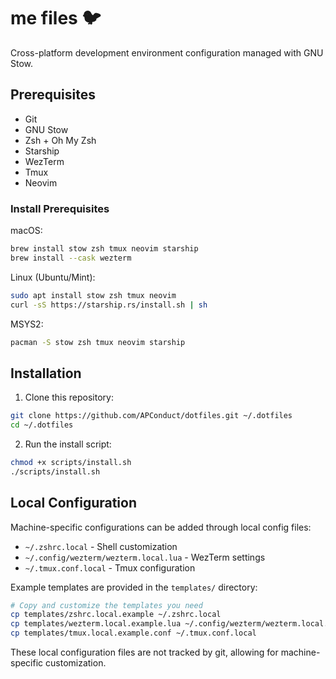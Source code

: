 # me files :bird:

Cross-platform development environment configuration managed with GNU Stow.

## Prerequisites

- Git
- GNU Stow
- Zsh + Oh My Zsh
- Starship
- WezTerm
- Tmux
- Neovim

### Install Prerequisites

macOS:
```bash
brew install stow zsh tmux neovim starship
brew install --cask wezterm
```

Linux (Ubuntu/Mint):
```bash
sudo apt install stow zsh tmux neovim
curl -sS https://starship.rs/install.sh | sh
```

MSYS2:
```bash
pacman -S stow zsh tmux neovim starship
```

## Installation

1. Clone this repository:
```bash
git clone https://github.com/APConduct/dotfiles.git ~/.dotfiles
cd ~/.dotfiles
```

2. Run the install script:
```bash
chmod +x scripts/install.sh
./scripts/install.sh
```

## Local Configuration

Machine-specific configurations can be added through local config files:

- `~/.zshrc.local` - Shell customization
- `~/.config/wezterm/wezterm.local.lua` - WezTerm settings
- `~/.tmux.conf.local` - Tmux configuration

Example templates are provided in the `templates/` directory:

```bash
# Copy and customize the templates you need
cp templates/zshrc.local.example ~/.zshrc.local
cp templates/wezterm.local.example.lua ~/.config/wezterm/wezterm.local.lua
cp templates/tmux.local.example.conf ~/.tmux.conf.local
```

These local configuration files are not tracked by git, allowing for machine-specific customization.
